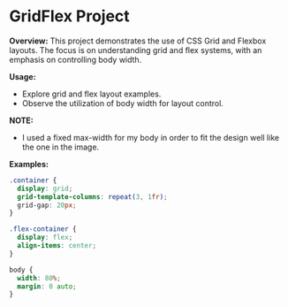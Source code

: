 # GridFlex Project

**Overview:** This project demonstrates the use of CSS Grid and Flexbox layouts. The focus is on understanding grid and flex systems, with an emphasis on controlling body width.

**Usage:**
- Explore grid and flex layout examples.
- Observe the utilization of body width for layout control.

**NOTE:**
- I used a fixed max-width for my body in order to fit the design well like the one in the image.

**Examples:**
```css
.container {
  display: grid;
  grid-template-columns: repeat(3, 1fr);
  grid-gap: 20px;
}

.flex-container {
  display: flex;
  align-items: center;
}

body {
  width: 80%;
  margin: 0 auto;
}
